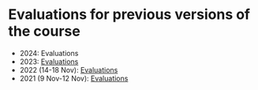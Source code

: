 # Evaluations for previous versions of the course

- 2024: Evaluations
- 2023: [Evaluations](https://github.com/hpc2n/course-intro-git/blob/14f5e30b83f0af7ccf3ce7cfaa26d1d8a565e4f3/evaluations/evaluation2023.pdf)
- 2022 (14-18 Nov): [Evaluations](https://github.com/hpc2n/course-intro-git/blob/29156712a0d26fb050b0955ec1e5babfbccc0de6/evaluations/Introduction-to-Git-evaluation-survey-2022-11-27.pdf)
- 2021 (9 Nov-12 Nov): [Evaluations](https://github.com/hpc2n/course-intro-git/blob/5602c24d84734d4e32ca200981da5c3c0f97165c/evaluations/Evaluations-Introduction-to-Git.pdf)
